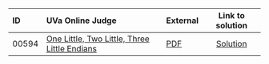 | ID | UVa Online Judge | External | Link to solution |
|:---|:---|:---|:---:|
| 00594 | [One Little, Two Little, Three Little Endians](https://onlinejudge.org/index.php?option=com_onlinejudge&Itemid=8&category=626&page=show_problem&problem=535) | [PDF](https://onlinejudge.org/external/5/594.pdf) | [Solution](https%3A//github.com/versenyi98/programming-contests/tree/master/UVa%20Online%20Judge/00594%2520-%2520One%2520Little%252C%2520Two%2520Little%252C%2520Three%2520Little%2520Endians)|
